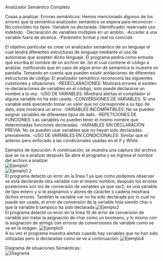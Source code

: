 Analizador Semántico Completo

Cosas a analizar:
Errores semánticos: Hemos mencionado algunos de los errores que la semántica analizador semántico se espera para reconocer:
-No coinciden los tipos
-Variable no declarada
-Identificador reservado uso indebido.
-Declaración de variables múltiples en un ámbito.
-Acceder a una variable fuera de alcance.
-Parámetro formal y real no coincide.

El objetivo particular es crear un analizador semántico de un lenguaje el cual tendrá diferentes estructuras de lenguaje mediante el uso de autómatas que acepten dicho lenguaje.
El programa pedirá como entrada que escriba el nombre de un archivo de .txt el cual contiene el código a analizar, notificando que en caso de algún error de semántica lo muestre en pantalla. Tomando en cuenta que pueden existir anidaciones de diferentes estructuras de código:
El analizador semántico reconocerá las siguientes cuestiones y situaciones.
-REDECLARACIONES: Mostrará errores si existen re-declaraciones de variables en el código, solo puede declararse un nombre a la vez.
-USO DE VARIABLES: Mostrará alertas el compilador si alguna variable no ha sido usada.
-CONVERSIONES DE VARIABLES: Si una variable está queriendo tomar un valor que no corresponde a su tipo de dato, este mostrará un error.
-VARIABLES INCOMPATIBLES: No se pueden asignar variables de diferentes tipos de dato.
-REPETICIONES DE FUNCIONES: Las variables no pueden tener el mismo nombre que determinadas funciones declaradas.
-VARIABLES SIN DECLARACIÓN PREVIA: No se pueden usar variables que no hayan sido declaradas previamente.
-USO DE VARIABLES EN CONDICIONALES: Similar que el anterior pero enfocado a las condicionales usadas en el If y While.

Ejemplos de ejecución:
A continuación, se muestra una captura del archivo que se va a analizar después
Se abre el programa y se ingresa el nombre del archivo a analizar  
![Ejemplo1](https://github.com/Cronos-llvllx/Seminario-Traductores-ll/blob/main/Analizador%20Sem%C3%A1ntico/Codigo/capturas/AnalizarArchivo.PNG)  
![Ejemplo1.2](https://github.com/Cronos-llvllx/Seminario-Traductores-ll/blob/main/Analizador%20Sem%C3%A1ntico/Codigo/capturas/Ejemplo.PNG)  
El programa detectó un error en la línea 1 ya que como podemos observar se está declarando otra variable con el mismo nombre, 
después los errores posteriores son los de conversión de variables ya que var2; es una variable de tipo entero y si le asignamos v
alores de carácter o cadena mostrará dichos errores. También la variable var no ha sido declarada por lo cual no puede ser usada, 
el error de conversión de la variable hola siendo char o que la variable b tampoco ha sido declarada
![Ejemplo2](https://github.com/Cronos-llvllx/Seminario-Traductores-ll/blob/main/Analizador%20Sem%C3%A1ntico/Codigo/capturas/Ejemplo2.PNG)  
El programa detectó un error en la línea 10 de error de conversión de variable por tratar la asignación de char como un booleano,
y lo mismo con la asignación de strings con errores de conversiones de variable como se ve en la imagen.
![Ejemplo3](https://github.com/Cronos-llvllx/Seminario-Traductores-ll/blob/main/Analizador%20Sem%C3%A1ntico/Codigo/capturas/Ejemplo3.PNG)  
A su vez el programa muestra alertas cuando hay variables que no han sido utilizadas pero sí declaradas como se ve a continuación:
![Ejemplo4](https://github.com/Cronos-llvllx/Seminario-Traductores-ll/blob/main/Analizador%20Sem%C3%A1ntico/Codigo/capturas/ejemplo4.PNG)  


Diagrama de situaciones Semánticas:  
![Diagrama](https://github.com/Cronos-llvllx/Seminario-Traductores-ll/blob/main/Analizador%20Sem%C3%A1ntico/Codigo/capturas/DiagramaSitSemant.PNG)
